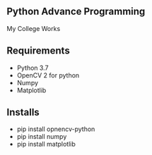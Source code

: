 ## Python Advance Programming
My College Works
## Requirements
<ul>
  <li>Python 3.7</li>
  <li>OpenCV 2 for python</li>
  <li>Numpy</li>
  <li>Matplotlib</li>
</ul>

## Installs
<ul>
  <li>pip install opnencv-python</li>
  <li>pip install numpy</li>
  <li>pip install matplotlib</li>
</ul>
